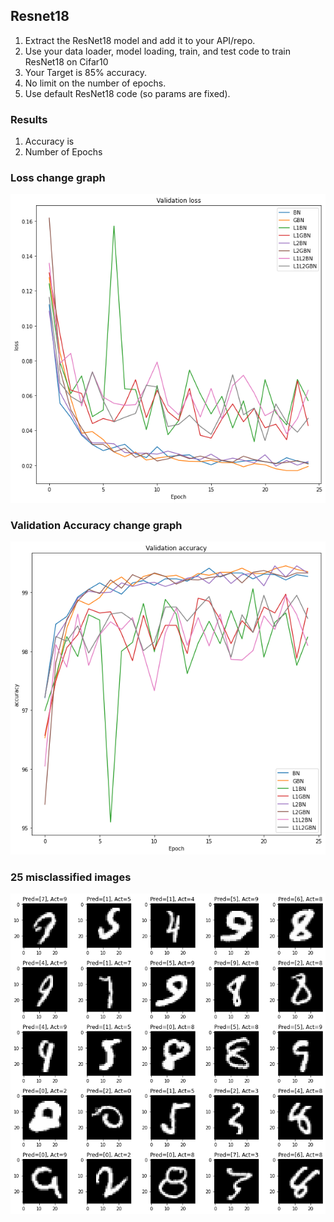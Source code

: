 ## Resnet18

1. Extract the ResNet18 model and add it to your API/repo. 
2. Use your data loader, model loading, train, and test code to train ResNet18 on Cifar10
3. Your Target is 85% accuracy. 
4. No limit on the number of epochs. 
5. Use default ResNet18 code (so params are fixed).

### Results

1. Accuracy is 
2. Number of Epochs 

### Loss change graph

![](https://github.com/anuragal/deep-learning/blob/master/S6_Final/images/loss.png)

### Validation Accuracy change graph

![](https://github.com/anuragal/deep-learning/blob/master/S6_Final/images/accuracy.png)

### 25 misclassified images

![](https://github.com/anuragal/deep-learning/blob/master/S6_Final/images/BN.png)
